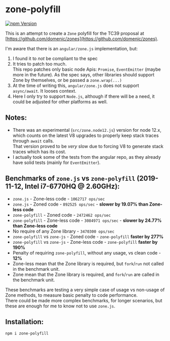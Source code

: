 # zone-polyfill

[![npm Version](https://badge.fury.io/js/zone-polyfill.png)](https://npmjs.org/package/zone-polyfill)

This is an attempt to create a `Zone` polyfill for the TC39 proposal at [https://github.com/domenic/zones](https://github.com/domenic/zones).

I'm aware that there is an `angular/zone.js` implementation, but:
1. I found it to *not* be compliant to the spec
2. It tries to patch too much.  
   This repo patches only basic node Apis: `Promise`, `EventEmitter` (maybe more in the future).
   As the spec says, other libraries should support Zone by themselves, or be passed a `zone.wrap(...)`
3. At the time of writing this, `angular/zone.js` does not support `async/await`. It looses context.
4. Here I only try to support `Node.js`, although if there will be a need, it could be adjusted for other platforms as well.

Notes:
---
* There was an experimental (`src/zone.node12.js`) version for node 12.x, which counts on the latest V8 upgrades to properly
  keep stack traces through `await` calls.  
  That version proved to be *very* slow due to forcing V8 to generate stack traces which has its cost.
* I actually took some of the tests from the angular repo, as they already have solid tests (mainly for `EventEmitter`).

Benchmarks of `zone.js` vs `zone-polyfill` (2019-11-12, Intel i7-6770HQ @ 2.60GHz):
---
- `zone.js` - Zone-less code - `1062717 ops/sec`
- `zone.js` - Zoned code - `892525 ops/sec` - **slower by 19.07% than Zone-less code**
- `zone-polyfill` - Zoned code - `2472462 ops/sec`
- `zone-polyfill` - Zone-less code - `3084971 ops/sec` - **slower by 24.77% than Zone-less code**
- No require of any Zone library - `3470300 ops/sec`
- `zone-polyfill` vs `zone-js` - Zoned code - `zone-polyfill` **faster by 277%**
- `zone-polyfill` vs `zone-js` - Zone-less code - `zone-polyfill` **faster by 190%**
- Penalty of requiring `zone-polyfill`, without any usage, vs clean code - **12%**
- Zone-less mean that the Zone library is required, but `fork`/`run` not called in the benchmark unit.
- Zone mean that the Zone library is required, and `fork`/`run` are called in the benchmark unit. 

These benchmarks are testing a very simple case of usage vs non-usage of Zone methods, to measure basic penalty to code performance.  
There could be made more complex benchmarks, for longer scenarios, but these are enough for me to know not to use `zone.js`.  

## Installation:

```
npm i zone-polyfill
```
 
